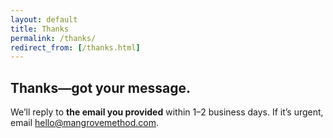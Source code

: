 ```yaml
---
layout: default
title: Thanks
permalink: /thanks/
redirect_from: [/thanks.html]
---
```


<div class="page-panel">
  <h2>Thanks—got your message.</h2>
  <p>We’ll reply to <strong>the email you provided</strong> within 1–2 business days. If it’s urgent, email <a class="underline" href="mailto:hello@mangrovemethod.com">hello@mangrovemethod.com</a>.</p>
</div>
